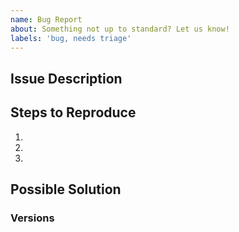 ```yaml
---
name: Bug Report
about: Something not up to standard? Let us know!
labels: 'bug, needs triage'
---
```


<!--
Issue tracker is **ONLY** used for reporting bugs. NO NEW FEATURE REQUESTS ACCEPTED.


Prerequisites
* [ ] Are you running the latest version?
* [ ] Are you able to consistently reproduce the issue?
* [ ] Did you search the issue queue for existing issue? [Search issues](https://github.com/tuanvu0995/simple-web-image/issues)
-->

## Issue Description

<!--
Providing a clear description of the issue will enable a developer to quickly reproduce and understand the issue. Please provide a detailed description including images, animation and/or videos. For client issues, include browser console errors, for server issues please add terminal output and stack traces.
-->

## Steps to Reproduce

<!--
Please provide starting context, i.e. logged in as a user, configure a particular payment method.
-->

1.
2.
3.

## Possible Solution

<!--
Not obligatory, but suggest a fix/reason for the bug
-->

### Versions

<!--
(run `npm run version --silent` from your reaction directory)
-->
